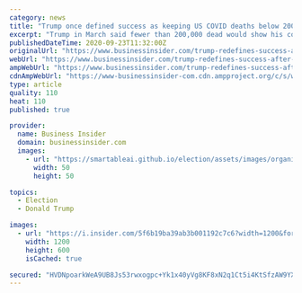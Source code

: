 ```yaml
---
category: news
title: "Trump once defined success as keeping US COVID deaths below 200,00. When he failed, he said real failure would be 2.5 million dead."
excerpt: "Trump in March said fewer than 200,000 dead would show his coronavirus policies had succeeded. He has since changed his opinion."
publishedDateTime: 2020-09-23T11:32:00Z
originalUrl: "https://www.businessinsider.com/trump-redefines-success-after-covid-19-deaths-surpass-200000-2020-9"
webUrl: "https://www.businessinsider.com/trump-redefines-success-after-covid-19-deaths-surpass-200000-2020-9"
ampWebUrl: "https://www.businessinsider.com/trump-redefines-success-after-covid-19-deaths-surpass-200000-2020-9?amp"
cdnAmpWebUrl: "https://www-businessinsider-com.cdn.ampproject.org/c/s/www.businessinsider.com/trump-redefines-success-after-covid-19-deaths-surpass-200000-2020-9?amp"
type: article
quality: 110
heat: 110
published: true

provider:
  name: Business Insider
  domain: businessinsider.com
  images:
    - url: "https://smartableai.github.io/election/assets/images/organizations/businessinsider.com-50x50.jpg"
      width: 50
      height: 50

topics:
  - Election
  - Donald Trump

images:
  - url: "https://i.insider.com/5f6b19ba39ab3b001192c7c6?width=1200&format=jpeg"
    width: 1200
    height: 600
    isCached: true

secured: "HVDNpoarkWeA9UB8Js53rwxogpc+Yk1x40yVg8KF8xN2q1Ct5i4KtSfzAW9YX7QpiJfI3Lvw8kiESzYSE4Ucfjty3SkRpU1tMmxwt9EbuTheO+h+7DGFPpO3y5Qpvc7DJQLRDL/xKjArRzaGHXtXAa10nuAFGTTdxajgDGmiEnu9B+Qwfmx361mwqWqQ/spib+9v73QI746HNoggvpbxooApEwL3VTbV/lBIcAhAnuHUKn7A6N0yLDee3l6bHzGhMQmYpJQjYK00H1oxebFFQsFN0CW53M5ULRijOrpotP5W4w05H+7J/L8b+JPV8QYQcCBBwZmOvq8UYwafKJtjuoED/ldZpfPZOLu0T0WXvbo=;pYj7u1dfYtZWn57TrxHHbg=="
---
```


